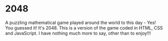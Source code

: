 # 2048
A puzzling mathematical game played around the world to this day - Yes! You guessed it! It's 2048. This is a version of the game coded in HTML, CSS and JavaScript. I have nothing much more to say, other than to enjoy!!!

